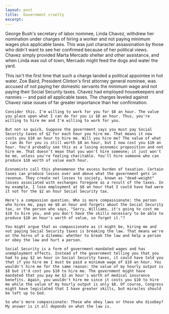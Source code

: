 ```yaml
---
layout: post
title:  Government cruelty
excerpt:
---
```




            

    

            

George Bush's secretary of labor nominee, Linda Chavez, withdrew her nomination under charges of hiring a worker and not paying minimum wages plus applicable taxes. This was just character assassination by those who didn't want to see her confirmed because of her political views. Chavez simply provided Marta Mercado shelter and other assistance, and when Linda was out of town, Mercado might feed the dogs and water the yard. 
	
This isn't the first time that such a charge landed a political appointee in hot water. Zoe Baird, President Clinton's first attorney general nominee, was accused of not paying her domestic servants the minimum wage and not paying their Social Security taxes. Chavez had employed housekeepers and nannies -- and paid all applicable taxes. The charges leveled against Chavez raise issues of far greater importance than her confirmation. 

	Consider this. I'm willing to work for you for $8 an hour. The value you place upon what I can do for you is $8 an hour. Thus, you're willing to hire me and I'm willing to work for you. 

	But not so quick. Suppose the government says you must pay Social Security taxes of $2 for each hour you hire me. That means it now costs you $10 an hour to hire me. Will you hire me? The value of what I can do for you is still worth $8 an hour, but I now cost you $10 an hour. You'd probably see this as a losing economic proposition and not hire me. That doesn't mean that you won't hire someone; it just won't be me, unless you're feeling charitable. You'll hire someone who can produce $10 worth of value each hour. 

	Economists call this phenomenon the excess burden of taxation. Certain taxes can produce losses over and above what the government gets in revenue. They create net losses to society, known as "dead-weight" losses associated with exchanges foregone as a result of the taxes. In my example, I lose employment at $8 an hour that I could have had were it not for the $2 an hour Social Security tax. 

	Here's a compassion question. Who is more compassionate: the person who hires me, pays me $8 an hour and forgets about the Social Security tax, or the person who says, "Sorry, Williams, it's going to cost me $10 to hire you, and you don't have the skills necessary to be able to produce $10 an hour's worth of value, so forget it."? 

	You might argue that as compassionate as it might be, hiring me and not paying Social Security taxes is breaking the law. That means we're on the horns of a dilemma: whether to break the law and help a person or obey the law and hurt a person. 

	Social Security is a form of government-mandated wages and has unemployment effects. Instead of the government telling you that you had to pay $2 an hour in Social Security taxes, it could have told you that if you hire me I must be paid a minimum wage of $10 an hour. You wouldn't hire me for the same reason: the value of my hourly output is $8 but it'd cost you $10 to hire me. The government might have mandated that you pay me $2 an hour's worth of medical insurance benefits. Again, you wouldn't hire me since it costs you $10 to hire me while the value of my hourly output is only $8. Of course, Congress might have legislated that I have greater skills, but miracles should be left up to God. 

	So who's more compassionate: Those who obey laws or those who disobey? My answer is it all depends on what the law is. 

        
